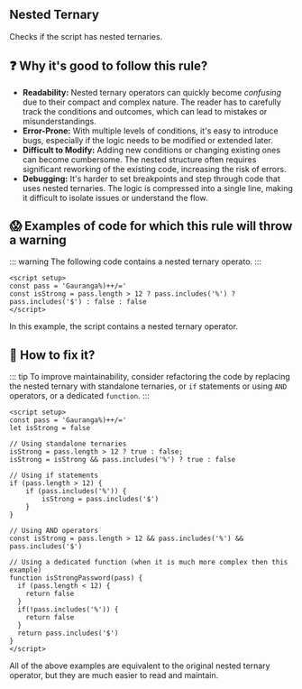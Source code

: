 ## Nested Ternary

Checks if the script has nested ternaries.

## ❓ Why it's good to follow this rule?

- **Readability:** Nested ternary operators can quickly become *confusing* due to their compact and complex nature. The reader has to carefully track the conditions and outcomes, which can lead to mistakes or misunderstandings.
- **Error-Prone:** With multiple levels of conditions, it's easy to introduce bugs, especially if the logic needs to be modified or extended later.
- **Difficult to Modify:** Adding new conditions or changing existing ones can become cumbersome. The nested structure often requires significant reworking of the existing code, increasing the risk of errors.
- **Debugging:** It's harder to set breakpoints and step through code that uses nested ternaries. The logic is compressed into a single line, making it difficult to isolate issues or understand the flow.

## 😱 Examples of code for which this rule will throw a warning

::: warning
The following code contains a nested ternary operato.
:::

```vue
<script setup>
const pass = 'Gauranga%)++/='
const isStrong = pass.length > 12 ? pass.includes('%') ? pass.includes('$') : false : false
</script>
```

In this example, the script contains a nested ternary operator.

## 🤩 How to fix it?

::: tip
To improve maintainability, consider refactoring the code by replacing the nested ternary with standalone ternaries, or `if` statements or using `AND` operators, or a dedicated `function`.
:::

```vue
<script setup>
const pass = 'Gauranga%)++/='
let isStrong = false 

// Using standalone ternaries
isStrong = pass.length > 12 ? true : false;
isStrong = isStrong && pass.includes('%') ? true : false

// Using if statements
if (pass.length > 12) {
    if (pass.includes('%')) {
        isStrong = pass.includes('$')
    }
}

// Using AND operators
const isStrong = pass.length > 12 && pass.includes('%') && pass.includes('$')

// Using a dedicated function (when it is much more complex then this example)
function isStrongPassword(pass) {
  if (pass.length < 12) {
    return false
  }
  if(!pass.includes('%')) {
    return false
  }
  return pass.includes('$')
}
</script>
```

All of the above examples are equivalent to the original nested ternary operator, but they are much easier to read and maintain.
